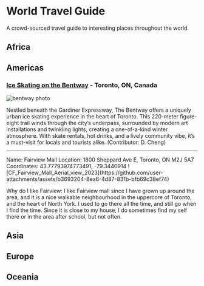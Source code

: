 # World Travel Guide
A crowd-sourced travel guide to interesting places throughout the world.

## Africa

## Americas

### [Ice Skating on the Bentway](https://thebentway.ca/event/winter-skating-opening-day/) - Toronto, ON, Canada

![bentway photo](https://thebentway.ca/wp-content/uploads/2024/11/Crop181230143633PolarBear_bentway-AndrewWilliamson1240-scaled-e1732912058106.jpg)

Nestled beneath the Gardiner Expressway, The Bentway offers a uniquely urban ice skating experience in the heart of Toronto. This 220-meter figure-eight trail winds through the city’s underpass, surrounded by modern art installations and twinkling lights, creating a one-of-a-kind winter atmosphere. With skate rentals, hot drinks, and a lively community vibe, it’s a must-visit for locals and tourists alike. (Contributor: D. Cheng)


<hr>
Name: Fairview Mall
Location: 1800 Sheppard Ave E, Toronto, ON M2J 5A7
Coordinates: 43.77793974773491, -79.3440914
![CF_Fairview_Mall_Aerial_view_2023](https://github.com/user-attachments/assets/b3693204-8ea6-4d87-831b-bfb69c38ef74)

Why do I like Fairview:
I like Fairview mall since I have grown up around the area, and it is a nice walkable neighbourhood in the uppercore of Toronto, and the heart of North York. I used to go there all the time, and still go when I find the time. Since it is close to my house, I do sometimes find my self there or in the area after school, but not often.




## Asia

## Europe

## Oceania

